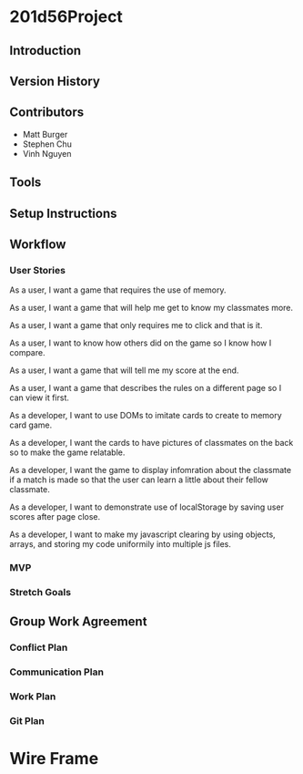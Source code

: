# 201d56Project

## Introduction

## Version History

## Contributors

- Matt Burger
- Stephen Chu
- Vinh Nguyen

## Tools

## Setup Instructions

## Workflow 

### User Stories
As a user, I want a game that requires the use of memory.

As a user, I want a game that will help me get to know my classmates more.

As a user, I want a game that only requires me to click and that is it.

As a user, I want to know how others did on the game so I know how I compare.

As a user, I want a game that will tell me my score at the end.

As a user, I want a game that describes the rules on a different page so I can view it first.

As a developer, I want to use DOMs to imitate cards to create to memory card game.

As a developer, I want the cards to have pictures of classmates on the back so to make the game relatable.

As a developer, I want the game to display infomration about the classmate if a match is made so that the user can learn a little about their fellow classmate.

As a developer, I want to demonstrate use of localStorage by saving user scores after page close.

As a developer, I want to make my javascript clearing by using objects, arrays, and storing my code uniformily into multiple js files.

### MVP

### Stretch Goals

## Group Work Agreement

### Conflict Plan

### Communication Plan

### Work Plan

### Git Plan

# Wire Frame

